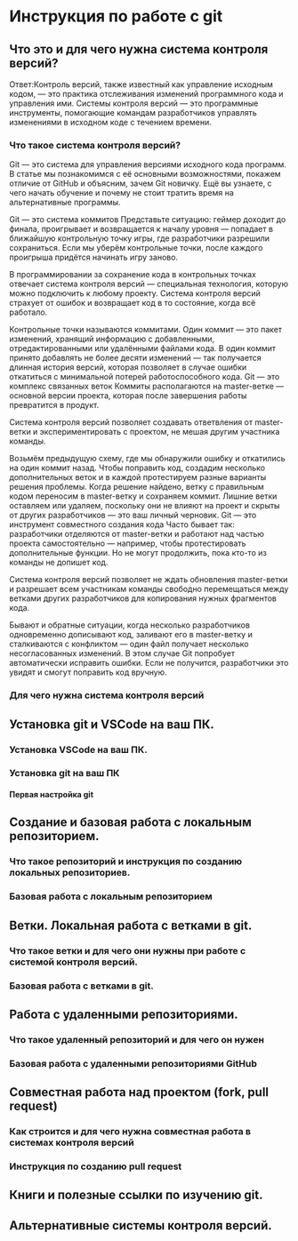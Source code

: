 # Инструкция по работе с git

## Что это и для чего нужна система контроля версий?

Ответ:Контроль версий, также известный как управление исходным кодом, — это практика отслеживания изменений программного кода и управления ими. Системы контроля версий — это программные инструменты, помогающие командам разработчиков управлять изменениями в исходном коде с течением времени.

### Что такое система контроля версий?

Git — это система для управления версиями исходного кода программ. В статье мы познакомимся с её основными возможностями, покажем отличие от GitHub и объясним, зачем Git новичку. Ещё вы узнаете, с чего начать обучение и почему не стоит тратить время на альтернативные программы.

Git — это система коммитов
Представьте ситуацию: геймер доходит до финала, проигрывает и возвращается к началу уровня — попадает в ближайшую контрольную точку игры, где разработчики разрешили сохраниться. Если мы уберём контрольные точки, после каждого проигрыша придётся начинать игру заново.

В программировании за сохранение кода в контрольных точках отвечает система контроля версий — специальная технология, которую можно подключить к любому проекту. Система контроля версий страхует от ошибок и возвращает код в то состояние, когда всё работало.

Контрольные точки называются коммитами. Один коммит — это пакет изменений, хранящий информацию с добавленными, отредактированными или удалёнными файлами кода. В один коммит принято добавлять не более десяти изменений — так получается длинная история версий, которая позволяет в случае ошибки откатиться с минимальной потерей работоспособного кода.
Git — это комплекс связанных веток
Коммиты располагаются на master-ветке — основной версии проекта, которая после завершения работы превратится в продукт.

Система контроля версий позволяет создавать ответвления от master-ветки и экспериментировать с проектом, не мешая другим участника команды.

Возьмём предыдущую схему, где мы обнаружили ошибку и откатились на один коммит назад. Чтобы поправить код, создадим несколько дополнительных веток и в каждой протестируем разные варианты решения проблемы. Когда решение найдено, ветку с правильным кодом переносим в master-ветку и сохраняем коммит. Лишние ветки оставляем или удаляем, поскольку они не влияют на проект и скрыты от других разработчиков — это ваш личный черновик.
Git — это инструмент совместного создания кода
Часто бывает так: разработчики отделяются от master-ветки и работают над частью проекта самостоятельно — например, чтобы протестировать дополнительные функции. Но не могут продолжить, пока кто-то из команды не допишет код.

Система контроля версий позволяет не ждать обновления master-ветки и разрешает всем участникам команды свободно перемещаться между ветками других разработчиков для копирования нужных фрагментов кода.

Бывают и обратные ситуации, когда несколько разработчиков одновременно дописывают код, заливают его в master-ветку и сталкиваются с конфликтом — один файл получает несколько несогласованных изменений. В этом случае Git попробует автоматически исправить ошибки. Если не получится, разработчики это увидят и смогут поправить код вручную.


### Для чего нужна система контроля версий

## Установка git и VSCode на ваш ПК.

### Установка VSCode на ваш ПК.

### Установка git на ваш ПК

#### Первая настройка git

## Создание и базовая работа с локальным репозиторием.

### Что такое репозиторий и инструкция по созданию локальных репозиториев.

### Базовая работа с локальным репозиторием

## Ветки. Локальная работа с ветками в git.

### Что такое ветки и для чего они нужны при работе с системой контроля версий.

### Базовая работа с ветками в git.

## Работа с удаленными репозиториями.

### Что такое удаленный репозиторий и для чего он нужен

### Базовая работа с удаленными репозиториями GitHub

## Совместная работа над проектом (fork, pull request)

### Как строится и для чего нужна совместная работа в системах контроля версий

### Инструкция по созданию pull request

## Книги и полезные ссылки по изучению git.

## Альтернативные системы контроля версий.
